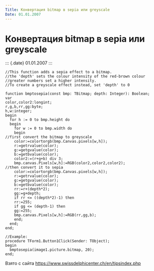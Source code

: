 ```yaml
---
Title: Конвертация bitmap в sepia или greyscale
Date: 01.01.2007
---
```



Конвертация bitmap в sepia или greyscale
========================================

::: {.date}
01.01.2007
:::

    //This function adds a sepia effect to a bitmap.
    //the 'depth' sets the colour intensity of the red-brown colour
    //greater numbers set a higher intensity.
    //To create a greyscale effect instead, set 'depth' to 0
     
    function bmptosepia(const bmp: TBitmap; depth: Integer): Boolean;
    var
    color,color2:longint;
    r,g,b,rr,gg:byte;
    h,w:integer;
    begin
      for h := 0 to bmp.height do
      begin
        for w := 0 to bmp.width do
        begin
    //first convert the bitmap to greyscale
        color:=colortorgb(bmp.Canvas.pixels[w,h]);
        r:=getrvalue(color);
        g:=getgvalue(color);
        b:=getbvalue(color);
        color2:=(r+g+b) div 3;
        bmp.canvas.Pixels[w,h]:=RGB(color2,color2,color2);
    //then convert it to sepia
        color:=colortorgb(bmp.Canvas.pixels[w,h]);
        r:=getrvalue(color);
        g:=getgvalue(color);
        b:=getbvalue(color);
        rr:=r+(depth*2);
        gg:=g+depth;
        if rr <= ((depth*2)-1) then
        rr:=255;
        if gg <= (depth-1) then
        gg:=255;
        bmp.canvas.Pixels[w,h]:=RGB(rr,gg,b);
        end;
      end;
    end;

    //Example:
    procedure TForm1.Button1Click(Sender: TObject);
    begin
      bmptosepia(image1.picture.bitmap, 20);
    end;

Взято с сайта <https://www.swissdelphicenter.ch/en/tipsindex.php>
